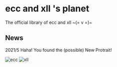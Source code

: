 # ecc and xll 's planet

The official library of ecc and xll    ~(= v =)~

## News
2021/5 Haha! You found the (possible) New Protrait!


![ecc](https://github.com/CCCCoda/eccandxll/blob/main/Protrait/14%20ittakestwo%202021/ecc.png)
![xll](https://github.com/CCCCoda/eccandxll/blob/main/Protrait/14%20ittakestwo%202021/xll.png)


